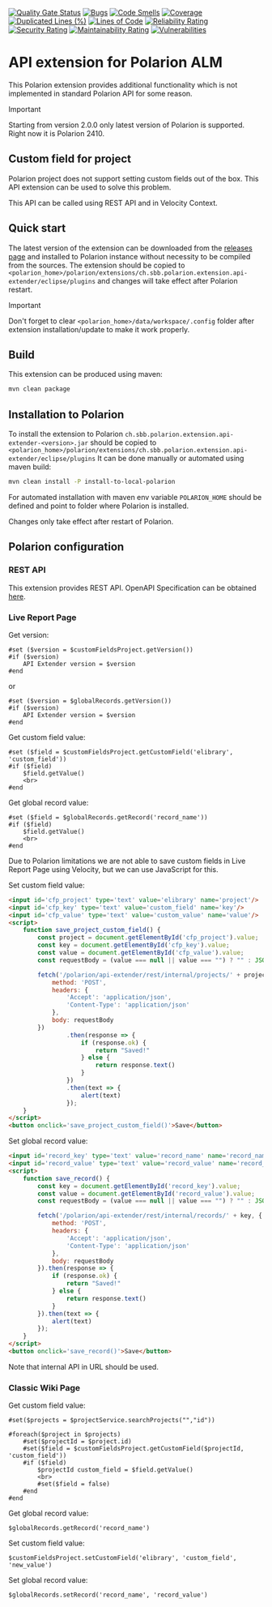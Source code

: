 [![Quality Gate Status](https://sonarcloud.io/api/project_badges/measure?project=SchweizerischeBundesbahnen_ch.sbb.polarion.extension.api-extender&metric=alert_status)](https://sonarcloud.io/summary/new_code?id=SchweizerischeBundesbahnen_ch.sbb.polarion.extension.api-extender)
[![Bugs](https://sonarcloud.io/api/project_badges/measure?project=SchweizerischeBundesbahnen_ch.sbb.polarion.extension.api-extender&metric=bugs)](https://sonarcloud.io/summary/new_code?id=SchweizerischeBundesbahnen_ch.sbb.polarion.extension.api-extender)
[![Code Smells](https://sonarcloud.io/api/project_badges/measure?project=SchweizerischeBundesbahnen_ch.sbb.polarion.extension.api-extender&metric=code_smells)](https://sonarcloud.io/summary/new_code?id=SchweizerischeBundesbahnen_ch.sbb.polarion.extension.api-extender)
[![Coverage](https://sonarcloud.io/api/project_badges/measure?project=SchweizerischeBundesbahnen_ch.sbb.polarion.extension.api-extender&metric=coverage)](https://sonarcloud.io/summary/new_code?id=SchweizerischeBundesbahnen_ch.sbb.polarion.extension.api-extender)
[![Duplicated Lines (%)](https://sonarcloud.io/api/project_badges/measure?project=SchweizerischeBundesbahnen_ch.sbb.polarion.extension.api-extender&metric=duplicated_lines_density)](https://sonarcloud.io/summary/new_code?id=SchweizerischeBundesbahnen_ch.sbb.polarion.extension.api-extender)
[![Lines of Code](https://sonarcloud.io/api/project_badges/measure?project=SchweizerischeBundesbahnen_ch.sbb.polarion.extension.api-extender&metric=ncloc)](https://sonarcloud.io/summary/new_code?id=SchweizerischeBundesbahnen_ch.sbb.polarion.extension.api-extender)
[![Reliability Rating](https://sonarcloud.io/api/project_badges/measure?project=SchweizerischeBundesbahnen_ch.sbb.polarion.extension.api-extender&metric=reliability_rating)](https://sonarcloud.io/summary/new_code?id=SchweizerischeBundesbahnen_ch.sbb.polarion.extension.api-extender)
[![Security Rating](https://sonarcloud.io/api/project_badges/measure?project=SchweizerischeBundesbahnen_ch.sbb.polarion.extension.api-extender&metric=security_rating)](https://sonarcloud.io/summary/new_code?id=SchweizerischeBundesbahnen_ch.sbb.polarion.extension.api-extender)
[![Maintainability Rating](https://sonarcloud.io/api/project_badges/measure?project=SchweizerischeBundesbahnen_ch.sbb.polarion.extension.api-extender&metric=sqale_rating)](https://sonarcloud.io/summary/new_code?id=SchweizerischeBundesbahnen_ch.sbb.polarion.extension.api-extender)
[![Vulnerabilities](https://sonarcloud.io/api/project_badges/measure?project=SchweizerischeBundesbahnen_ch.sbb.polarion.extension.api-extender&metric=vulnerabilities)](https://sonarcloud.io/summary/new_code?id=SchweizerischeBundesbahnen_ch.sbb.polarion.extension.api-extender)

# API extension for Polarion ALM

This Polarion extension provides additional functionality which is not implemented in standard Polarion API for some reason.

> [!IMPORTANT]
> Starting from version 2.0.0 only latest version of Polarion is supported.
> Right now it is Polarion 2410.

## Custom field for project

Polarion project does not support setting custom fields out of the box.
This API extension can be used to solve this problem.

This API can be called using REST API and in Velocity Context.

## Quick start

The latest version of the extension can be downloaded from the [releases page](../../releases/latest) and installed to Polarion instance without necessity to be compiled from the sources.
The extension should be copied to `<polarion_home>/polarion/extensions/ch.sbb.polarion.extension.api-extender/eclipse/plugins` and changes will take effect after Polarion restart.
> [!IMPORTANT]
> Don't forget to clear `<polarion_home>/data/workspace/.config` folder after extension installation/update to make it work properly.

## Build

This extension can be produced using maven:

```bash
mvn clean package
```

## Installation to Polarion

To install the extension to Polarion `ch.sbb.polarion.extension.api-extender-<version>.jar`
should be copied to `<polarion_home>/polarion/extensions/ch.sbb.polarion.extension.api-extender/eclipse/plugins`
It can be done manually or automated using maven build:

```bash
mvn clean install -P install-to-local-polarion
```

For automated installation with maven env variable `POLARION_HOME` should be defined and point to folder where Polarion is installed.

Changes only take effect after restart of Polarion.

## Polarion configuration

### REST API

This extension provides REST API. OpenAPI Specification can be obtained [here](docs/openapi.json).

### Live Report Page

Get version:

```velocity
#set ($version = $customFieldsProject.getVersion())
#if ($version)
    API Extender version = $version
#end
```

or

```velocity
#set ($version = $globalRecords.getVersion())
#if ($version)
    API Extender version = $version
#end
```

Get custom field value:

```velocity
#set ($field = $customFieldsProject.getCustomField('elibrary', 'custom_field'))
#if ($field)
    $field.getValue()
    <br>
#end
```

Get global record value:

```velocity
#set ($field = $globalRecords.getRecord('record_name'))
#if ($field)
    $field.getValue()
    <br>
#end
```

Due to Polarion limitations we are not able to save custom fields in Live Report Page using Velocity, but we can use JavaScript for this.

Set custom field value:

```html
<input id='cfp_project' type='text' value='elibrary' name='project'/>
<input id='cfp_key' type='text' value='custom_field' name='key'/>
<input id='cfp_value' type='text' value='custom_value' name='value'/>
<script>
    function save_project_custom_field() {
        const project = document.getElementById('cfp_project').value;
        const key = document.getElementById('cfp_key').value;
        const value = document.getElementById('cfp_value').value;
        const requestBody = (value === null || value === "") ? "" : JSON.stringify({'value': value});

        fetch('/polarion/api-extender/rest/internal/projects/' + project + '/keys/' + key, {
            method: 'POST',
            headers: {
                'Accept': 'application/json',
                'Content-Type': 'application/json'
            },
            body: requestBody
        })
                .then(response => {
                    if (response.ok) {
                        return "Saved!"
                    } else {
                        return response.text()
                    }
                })
                .then(text => {
                    alert(text)
                });
    }
</script>
<button onclick='save_project_custom_field()'>Save</button>
```

Set global record value:

```html
<input id='record_key' type='text' value='record_name' name='record_name'/>
<input id='record_value' type='text' value='record_value' name='record_value'/>
<script>
    function save_record() {
        const key = document.getElementById('record_key').value;
        const value = document.getElementById('record_value').value;
        const requestBody = (value === null || value === "") ? "" : JSON.stringify({'value': value});

        fetch('/polarion/api-extender/rest/internal/records/' + key, {
            method: 'POST',
            headers: {
                'Accept': 'application/json',
                'Content-Type': 'application/json'
            },
            body: requestBody
        }).then(response => {
            if (response.ok) {
                return "Saved!"
            } else {
                return response.text()
            }
        }).then(text => {
            alert(text)
        });
    }
</script>
<button onclick='save_record()'>Save</button>
```

Note that internal API in URL should be used.

### Classic Wiki Page

Get custom field value:

```velocity
#set($projects = $projectService.searchProjects("","id"))

#foreach($project in $projects)
    #set($projectId = $project.id)
    #set($field = $customFieldsProject.getCustomField($projectId, 'custom_field'))
    #if ($field)
        $projectId custom_field = $field.getValue()
        <br>
        #set($field = false)
    #end
#end
```

Get global record value:

```velocity
$globalRecords.getRecord('record_name')
```

Set custom field value:

```velocity
$customFieldsProject.setCustomField('elibrary', 'custom_field', 'new_value')
```

Set global record value:

```velocity
$globalRecords.setRecord('record_name', 'record_value')
```
